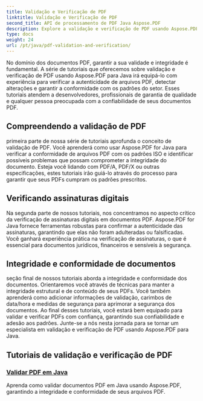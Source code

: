 ```yaml
---
title: Validação e Verificação de PDF
linktitle: Validação e Verificação de PDF
second_title: API de processamento de PDF Java Aspose.PDF
description: Explore a validação e verificação de PDF usando Aspose.PDF para Java. Garanta a integridade e a conformidade dos documentos em nossos tutoriais abrangentes.
type: docs
weight: 24
url: /pt/java/pdf-validation-and-verification/
---
```


No domínio dos documentos PDF, garantir a sua validade e integridade é fundamental. A série de tutoriais que oferecemos sobre validação e verificação de PDF usando Aspose.PDF para Java irá equipá-lo com experiência para verificar a autenticidade de arquivos PDF, detectar alterações e garantir a conformidade com os padrões do setor. Esses tutoriais atendem a desenvolvedores, profissionais de garantia de qualidade e qualquer pessoa preocupada com a confiabilidade de seus documentos PDF.

## Compreendendo a validação de PDF

primeira parte de nossa série de tutoriais aprofunda o conceito de validação de PDF. Você aprenderá como usar Aspose.PDF for Java para verificar a conformidade de arquivos PDF com os padrões ISO e identificar possíveis problemas que possam comprometer a integridade do documento. Esteja você lidando com PDF/A, PDF/X ou outras especificações, estes tutoriais irão guiá-lo através do processo para garantir que seus PDFs cumpram os padrões prescritos.

## Verificando assinaturas digitais

Na segunda parte de nossos tutoriais, nos concentramos no aspecto crítico da verificação de assinaturas digitais em documentos PDF. Aspose.PDF for Java fornece ferramentas robustas para confirmar a autenticidade das assinaturas, garantindo que elas não foram adulteradas ou falsificadas. Você ganhará experiência prática na verificação de assinaturas, o que é essencial para documentos jurídicos, financeiros e sensíveis à segurança.

## Integridade e conformidade de documentos

seção final de nossos tutoriais aborda a integridade e conformidade dos documentos. Orientaremos você através de técnicas para manter a integridade estrutural e de conteúdo de seus PDFs. Você também aprenderá como adicionar informações de validação, carimbos de data/hora e medidas de segurança para aprimorar a segurança dos documentos. Ao final desses tutoriais, você estará bem equipado para validar e verificar PDFs com confiança, garantindo sua confiabilidade e adesão aos padrões. Junte-se a nós nesta jornada para se tornar um especialista em validação e verificação de PDF usando Aspose.PDF para Java.

## Tutoriais de validação e verificação de PDF
### [Validar PDF em Java](./validate-pdf-in-java/)
Aprenda como validar documentos PDF em Java usando Aspose.PDF, garantindo a integridade e conformidade de seus arquivos PDF.